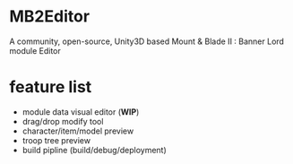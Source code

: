 # MB2Editor
A community, open-source, Unity3D based Mount &amp; Blade II : Banner Lord module Editor

# feature list
- module data visual editor (**WIP**)
- drag/drop modify tool
- character/item/model preview
- troop tree preview
- build pipline (build/debug/deployment)
